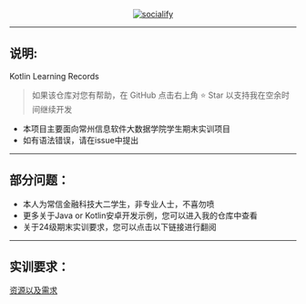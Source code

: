 <p align="center">
    <a href="https://github.com/Evening-01/PracticalTraining25616">
        <img src="https://socialify.git.ci/Evening-01/PracticalTraining25616/image?font=Source+Code+Pro&forks=1&issues=1&language=1&name=1&owner=1&pattern=Circuit+Board&pulls=1&stargazers=1&theme=Light" alt="socialify"/>
    </a>
</p>

---

## 说明:

Kotlin Learning Records
> 如果该仓库对您有帮助，在 GitHub 点击右上角 ⭐ Star 以支持我在空余时间继续开发
- 本项目主要面向常州信息软件大数据学院学生期末实训项目
- 如有语法错误，请在issue中提出

---

## 部分问题：
- 本人为常信金融科技大二学生，非专业人士，不喜勿喷
- 更多关于Java or Kotlin安卓开发示例，您可以进入我的仓库中查看
- 关于24级期末实训要求，您可以点击以下链接进行翻阅

---

## 实训要求：

[资源以及需求]()
